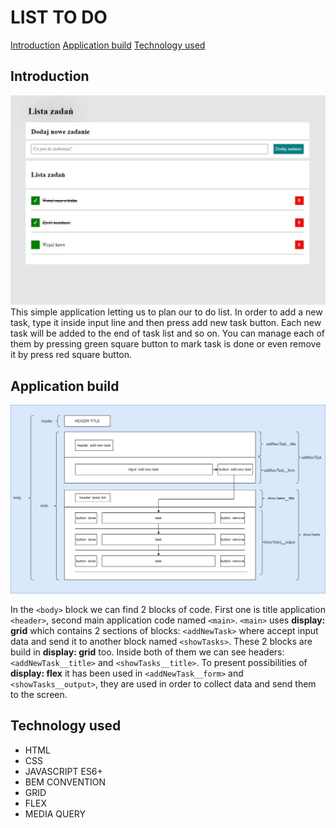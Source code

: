 # LIST TO DO

  [Introduction](#introduction)
  [Application build](#application-build)
  [Technology used](#technology-used)

## Introduction

![titleImage](images/titleImage.jpg)
This simple application letting us to plan our to do list. In order to add a new task, type it inside input line and then press add new task button. Each new task will be added to the end of task list and so on. You can manage each of them by pressing green square button to mark task is done or even remove it by press red square button.

## Application build

![diagram](images/Diagram.png)

In the `<body>` block we can find 2 blocks of code. First one is title application `<header>`, second main application code named `<main>`. `<main>` uses **display: grid** which contains 2 sections of blocks: `<addNewTask>` where accept input data and send it to another block named `<showTasks>`. These 2 blocks are build in **display: grid** too. Inside both of them we can see headers: `<addNewTask__title>` and `<showTasks__title>`. To present possibilities of **display: flex** it has been used in `<addNewTask__form>` and `<showTasks__output>`, they are used in order to collect data and send them to the screen.

## Technology used

- HTML
- CSS
- JAVASCRIPT ES6+
- BEM CONVENTION
- GRID
- FLEX
- MEDIA QUERY